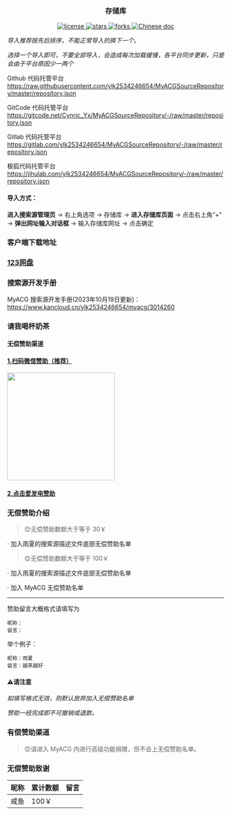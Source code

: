 ### <div align="center">存储库</div>

<p align="center">
    <a href="https://api.github.com/repos/ylk2534246654/MyACGSourceRepository">
        <img alt="license" src="https://img.shields.io/github/license/ylk2534246654/MyACGSourceRepository" />
    </a>
    <a href="https://api.github.com/repos/ylk2534246654/MyACGSourceRepository">
        <img alt="stars" src="https://img.shields.io/badge/dynamic/json?color=blue&label=stars&query=stargazers_count&url=https://api.github.com/repos/ylk2534246654/MyACGSourceRepository"/>
    </a>
    <a href="https://api.github.com/repos/ylk2534246654/MyACGSourceRepository">
        <img alt="forks" src="https://img.shields.io/badge/dynamic/json?color=blue&label=forks&query=forks_count&url=https://api.github.com/repos/ylk2534246654/MyACGSourceRepository" />
    </a>
    <a href="https://api.github.com/repos/ylk2534246654/MyACGSourceRepository">
        <img alt="Chinese doc" src="https://img.shields.io/badge/文档-简体中文-blue" />
    </a>
</p>

*导入推荐按先后排序，不能正常导入的换下一个。*

*选择一个导入即可，不要全部导入，会造成每次加载缓慢，各平台同步更新，只是会由于平台原因少一两个*

Github 代码托管平台
https://raw.githubusercontent.com/ylk2534246654/MyACGSourceRepository/master/repository.json

GitCode 代码托管平台
https://gitcode.net/Cynric_Yx/MyACGSourceRepository/-/raw/master/repository.json

Gitlab 代码托管平台
https://gitlab.com/ylk2534246654/MyACGSourceRepository/-/raw/master/repository.json

极狐代码托管平台
https://jihulab.com/ylk2534246654/MyACGSourceRepository/-/raw/master/repository.json

#### 导入方式：

**进入搜索源管理页** -> 右上角选项 -> 存储库 -> **进入存储库页面** -> 点击右上角“+” -> **弹出网址输入对话框** -> 输入存储库网址 -> 点击确定

### 客户端下载地址
### [123网盘](https://www.123pan.com/s/NS2UVv-hfC53.html)

### 搜索源开发手册

MyACG 搜索源开发手册(2023年10月19日更新)：
https://www.kancloud.cn/ylk2534246654/myacg/3014260

### 请我喝杯奶茶

#### 无偿赞助渠道

#### [1.扫码微信赞助（推荐）](https://gitcode.net/Cynric_Yx/MyACGSourceRepository/-/raw/master/assets/mm_reward_qrcode.png) 

<a href="https://api.github.com/repos/ylk2534246654/MyACGSourceRepository">
    <img src="https://gitcode.net/Cynric_Yx/MyACGSourceRepository/-/raw/master/assets/mm_reward_qrcode.png" width="250">
</a>

#### [2.点击爱发电赞助](https://afdian.net/a/myacg_app) 

### 无偿赞助介绍

> 😊无偿赞助数额大于等于 30￥ 

· 加入雨夏的搜索源描述文件底部无偿赞助名单

> 😊无偿赞助数额大于等于 100￥ 

· 加入雨夏的搜索源描述文件底部无偿赞助名单

· 加入 MyACG 无偿赞助名单

---

赞助留言大概格式请填写为

~~~
昵称：
留言：
~~~

举个例子：

~~~
昵称：雨夏
留言：越来越好
~~~

#### ⚠请注意

*如填写格式无效，则默认放弃加入无偿赞助名单*

*赞助一经完成即不可撤销或退款。*
### 有偿赞助渠道

> 😊请进入 MyACG 内进行高级功能捐赠，但不会上无偿赞助名单。

### 无偿赞助致谢

| 昵称  | 累计数额 | 留言  |
|  ----  | ----  | ----  |
|  咸鱼  |  100￥ |      |